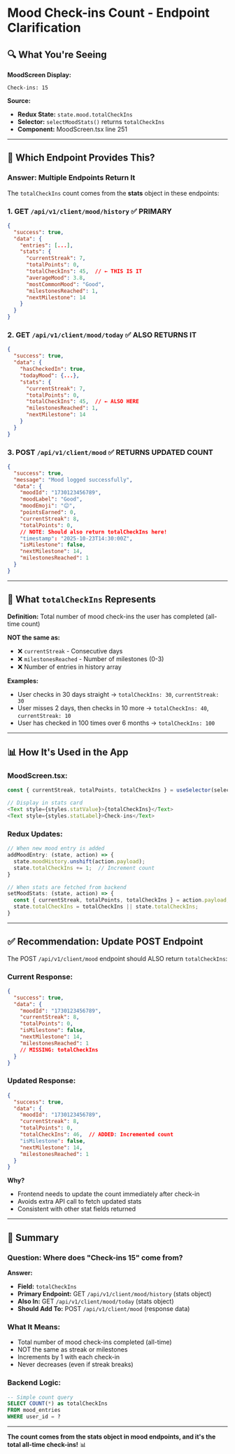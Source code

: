 # Mood Check-ins Count - Endpoint Clarification

## 🔍 What You're Seeing

**MoodScreen Display:**
```
Check-ins: 15
```

**Source:**
- **Redux State:** `state.mood.totalCheckIns`
- **Selector:** `selectMoodStats()` returns `totalCheckIns`
- **Component:** MoodScreen.tsx line 251

---

## 📡 Which Endpoint Provides This?

### **Answer: Multiple Endpoints Return It**

The `totalCheckIns` count comes from the **stats** object in these endpoints:

### **1. GET `/api/v1/client/mood/history`** ✅ PRIMARY
```json
{
  "success": true,
  "data": {
    "entries": [...],
    "stats": {
      "currentStreak": 7,
      "totalPoints": 0,
      "totalCheckIns": 45,  // ← THIS IS IT
      "averageMood": 3.8,
      "mostCommonMood": "Good",
      "milestonesReached": 1,
      "nextMilestone": 14
    }
  }
}
```

### **2. GET `/api/v1/client/mood/today`** ✅ ALSO RETURNS IT
```json
{
  "success": true,
  "data": {
    "hasCheckedIn": true,
    "todayMood": {...},
    "stats": {
      "currentStreak": 7,
      "totalPoints": 0,
      "totalCheckIns": 45,  // ← ALSO HERE
      "milestonesReached": 1,
      "nextMilestone": 14
    }
  }
}
```

### **3. POST `/api/v1/client/mood`** ✅ RETURNS UPDATED COUNT
```json
{
  "success": true,
  "message": "Mood logged successfully",
  "data": {
    "moodId": "1730123456789",
    "moodLabel": "Good",
    "moodEmoji": "😊",
    "pointsEarned": 0,
    "currentStreak": 8,
    "totalPoints": 0,
    // NOTE: Should also return totalCheckIns here!
    "timestamp": "2025-10-23T14:30:00Z",
    "isMilestone": false,
    "nextMilestone": 14,
    "milestonesReached": 1
  }
}
```

---

## 🔧 What `totalCheckIns` Represents

**Definition:** Total number of mood check-ins the user has completed (all-time count)

**NOT the same as:**
- ❌ `currentStreak` - Consecutive days
- ❌ `milestonesReached` - Number of milestones (0-3)
- ❌ Number of entries in history array

**Examples:**
- User checks in 30 days straight → `totalCheckIns: 30`, `currentStreak: 30`
- User misses 2 days, then checks in 10 more → `totalCheckIns: 40`, `currentStreak: 10`
- User has checked in 100 times over 6 months → `totalCheckIns: 100`

---

## 📊 How It's Used in the App

### **MoodScreen.tsx:**
```typescript
const { currentStreak, totalPoints, totalCheckIns } = useSelector(selectMoodStats);

// Display in stats card
<Text style={styles.statValue}>{totalCheckIns}</Text>
<Text style={styles.statLabel}>Check-ins</Text>
```

### **Redux Updates:**
```javascript
// When new mood entry is added
addMoodEntry: (state, action) => {
  state.moodHistory.unshift(action.payload);
  state.totalCheckIns += 1;  // Increment count
}

// When stats are fetched from backend
setMoodStats: (state, action) => {
  const { currentStreak, totalPoints, totalCheckIns } = action.payload;
  state.totalCheckIns = totalCheckIns || state.totalCheckIns;
}
```

---

## ✅ Recommendation: Update POST Endpoint

The POST `/api/v1/client/mood` endpoint should ALSO return `totalCheckIns`:

### **Current Response:**
```json
{
  "success": true,
  "data": {
    "moodId": "1730123456789",
    "currentStreak": 8,
    "totalPoints": 0,
    "isMilestone": false,
    "nextMilestone": 14,
    "milestonesReached": 1
    // MISSING: totalCheckIns
  }
}
```

### **Updated Response:**
```json
{
  "success": true,
  "data": {
    "moodId": "1730123456789",
    "currentStreak": 8,
    "totalPoints": 0,
    "totalCheckIns": 46,  // ADDED: Incremented count
    "isMilestone": false,
    "nextMilestone": 14,
    "milestonesReached": 1
  }
}
```

**Why?**
- Frontend needs to update the count immediately after check-in
- Avoids extra API call to fetch updated stats
- Consistent with other stat fields returned

---

## 🎯 Summary

### **Question:** Where does "Check-ins 15" come from?

**Answer:**
- **Field:** `totalCheckIns`
- **Primary Endpoint:** GET `/api/v1/client/mood/history` (stats object)
- **Also In:** GET `/api/v1/client/mood/today` (stats object)
- **Should Add To:** POST `/api/v1/client/mood` (response data)

### **What It Means:**
- Total number of mood check-ins completed (all-time)
- NOT the same as streak or milestones
- Increments by 1 with each check-in
- Never decreases (even if streak breaks)

### **Backend Logic:**
```sql
-- Simple count query
SELECT COUNT(*) as totalCheckIns 
FROM mood_entries 
WHERE user_id = ?
```

---

**The count comes from the stats object in mood endpoints, and it's the total all-time check-ins!** 📊
